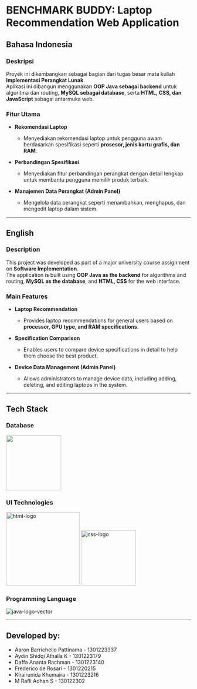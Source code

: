 # **BENCHMARK BUDDY: Laptop Recommendation Web Application**

## **Bahasa Indonesia**

### **Deskripsi**
Proyek ini dikembangkan sebagai bagian dari tugas besar mata kuliah **Implementasi Perangkat Lunak**.  
Aplikasi ini dibangun menggunakan **OOP Java sebagai backend** untuk algoritma dan routing, **MySQL sebagai database**, serta **HTML, CSS, dan JavaScript** sebagai antarmuka web.

### **Fitur Utama**
- **Rekomendasi Laptop**  
  - Menyediakan rekomendasi laptop untuk pengguna awam berdasarkan spesifikasi seperti **prosesor, jenis kartu grafis, dan RAM**.  

- **Perbandingan Spesifikasi**  
  - Menyediakan fitur perbandingan perangkat dengan detail lengkap untuk membantu pengguna memilih produk terbaik.  

- **Manajemen Data Perangkat (Admin Panel)**  
  - Mengelola data perangkat seperti menambahkan, menghapus, dan mengedit laptop dalam sistem.  

---

## **English**

### **Description**
This project was developed as part of a major university course assignment on **Software Implementation**.  
The application is built using **OOP Java as the backend** for algorithms and routing, **MySQL as the database**, and **HTML, CSS** for the web interface.

### **Main Features**
- **Laptop Recommendation**  
  - Provides laptop recommendations for general users based on **processor, GPU type, and RAM specifications**.  

- **Specification Comparison**  
  - Enables users to compare device specifications in detail to help them choose the best product.  

- **Device Data Management (Admin Panel)**  
  - Allows administrators to manage device data, including adding, deleting, and editing laptops in the system.  

---

## **Tech Stack**

### **Database**
<img src="https://github.com/user-attachments/assets/27b16f75-eaf4-4fed-89b5-76561a9c6d16" width="150"/>

### **UI Technologies**
<img src="https://github.com/user-attachments/assets/708fa2c1-c33a-4fdf-a02e-7325836314b4" alt="html-logo" width="200" />

<img src="https://github.com/user-attachments/assets/3b07cd3b-30d0-4fb7-9781-ba4a2f2bb1a0" alt="css-logo" width="150" />

### **Programming Language**
![java-logo-vector](https://github.com/user-attachments/assets/27f384db-a3b4-4a79-a9e0-d662863260e1)

---

## **Developed by:**
- Aaron Barrichello Pattinama - 1301223337  
- Aydin Shidqi Athalla K - 1301223179  
- Daffa Ananta Rachman - 1301223140  
- Frederico de Rosari - 1301220215  
- Khairunida Khumaira - 1301223216  
- M Rafli Adhan S - 130122302  
